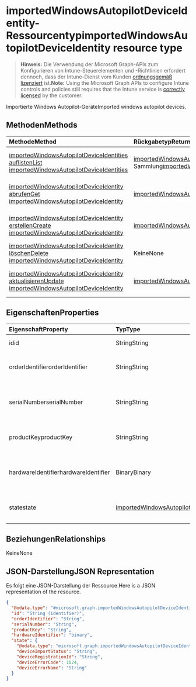 # <a name="importedwindowsautopilotdeviceidentity-resource-type"></a><span data-ttu-id="625c1-101">importedWindowsAutopilotDeviceIdentity-Ressourcentyp</span><span class="sxs-lookup"><span data-stu-id="625c1-101">importedWindowsAutopilotDeviceIdentity resource type</span></span>

> <span data-ttu-id="625c1-102">**Hinweis:** Die Verwendung der Microsoft Graph-APIs zum Konfigurieren von Intune-Steuerelementen und -Richtlinien erfordert dennoch, dass der Intune-Dienst vom Kunden [ordnungsgemäß lizenziert](https://go.microsoft.com/fwlink/?linkid=839381) ist.</span><span class="sxs-lookup"><span data-stu-id="625c1-102">**Note:** Using the Microsoft Graph APIs to configure Intune controls and policies still requires that the Intune service is [correctly licensed](https://go.microsoft.com/fwlink/?linkid=839381) by the customer.</span></span>

<span data-ttu-id="625c1-103">Importierte Windows Autopilot-Geräte</span><span class="sxs-lookup"><span data-stu-id="625c1-103">Imported windows autopilot devices.</span></span>
## <a name="methods"></a><span data-ttu-id="625c1-104">Methoden</span><span class="sxs-lookup"><span data-stu-id="625c1-104">Methods</span></span>
|<span data-ttu-id="625c1-105">Methode</span><span class="sxs-lookup"><span data-stu-id="625c1-105">Method</span></span>|<span data-ttu-id="625c1-106">Rückgabetyp</span><span class="sxs-lookup"><span data-stu-id="625c1-106">Return Type</span></span>|<span data-ttu-id="625c1-107">Beschreibung</span><span class="sxs-lookup"><span data-stu-id="625c1-107">Description</span></span>|
|:---|:---|:---|
|[<span data-ttu-id="625c1-108">importedWindowsAutopilotDeviceIdentities auflisten</span><span class="sxs-lookup"><span data-stu-id="625c1-108">List importedWindowsAutopilotDeviceIdentities</span></span>](../api/intune_enrollment_importedwindowsautopilotdeviceidentity_list.md)|<span data-ttu-id="625c1-109">[importedWindowsAutopilotDeviceIdentity](../resources/intune_enrollment_importedwindowsautopilotdeviceidentity.md)-Sammlung</span><span class="sxs-lookup"><span data-stu-id="625c1-109">[importedWindowsAutopilotDeviceIdentity](../resources/intune_enrollment_importedwindowsautopilotdeviceidentity.md) collection</span></span>|<span data-ttu-id="625c1-110">Auflisten von Eigenschaften und Beziehungen der [importedWindowsAutopilotDeviceIdentity](../resources/intune_enrollment_importedwindowsautopilotdeviceidentity.md)-Objekte.</span><span class="sxs-lookup"><span data-stu-id="625c1-110">List properties and relationships of the [managedMobileApp](../resources/intune_enrollment_importedwindowsautopilotdeviceidentity.md) objects.</span></span>|
|[<span data-ttu-id="625c1-111">importedWindowsAutopilotDeviceIdentity abrufen</span><span class="sxs-lookup"><span data-stu-id="625c1-111">Get importedWindowsAutopilotDeviceIdentity</span></span>](../api/intune_enrollment_importedwindowsautopilotdeviceidentity_get.md)|[<span data-ttu-id="625c1-112">importedWindowsAutopilotDeviceIdentity</span><span class="sxs-lookup"><span data-stu-id="625c1-112">importedWindowsAutopilotDeviceIdentity</span></span>](../resources/intune_enrollment_importedwindowsautopilotdeviceidentity.md)|<span data-ttu-id="625c1-113">Lesen von Eigenschaften und Beziehungen des [importedWindowsAutopilotDeviceIdentity](../resources/intune_enrollment_importedwindowsautopilotdeviceidentity.md)-Objekts.</span><span class="sxs-lookup"><span data-stu-id="625c1-113">Read properties and relationships of the [managedAppPolicy](../resources/intune_enrollment_importedwindowsautopilotdeviceidentity.md) object.</span></span>|
|[<span data-ttu-id="625c1-114">importedWindowsAutopilotDeviceIdentity erstellen</span><span class="sxs-lookup"><span data-stu-id="625c1-114">Create importedWindowsAutopilotDeviceIdentity</span></span>](../api/intune_enrollment_importedwindowsautopilotdeviceidentity_create.md)|[<span data-ttu-id="625c1-115">importedWindowsAutopilotDeviceIdentity</span><span class="sxs-lookup"><span data-stu-id="625c1-115">importedWindowsAutopilotDeviceIdentity</span></span>](../resources/intune_enrollment_importedwindowsautopilotdeviceidentity.md)|<span data-ttu-id="625c1-116">Erstellen eines neuen [importedWindowsAutopilotDeviceIdentity](../resources/intune_enrollment_importedwindowsautopilotdeviceidentity.md)-Objekts.</span><span class="sxs-lookup"><span data-stu-id="625c1-116">Create a new [managedMobileApp](../resources/intune_enrollment_importedwindowsautopilotdeviceidentity.md) object.</span></span>|
|[<span data-ttu-id="625c1-117">importedWindowsAutopilotDeviceIdentity löschen</span><span class="sxs-lookup"><span data-stu-id="625c1-117">Delete importedWindowsAutopilotDeviceIdentity</span></span>](../api/intune_enrollment_importedwindowsautopilotdeviceidentity_delete.md)|<span data-ttu-id="625c1-118">Keine</span><span class="sxs-lookup"><span data-stu-id="625c1-118">None</span></span>|<span data-ttu-id="625c1-119">Löscht eine [importedWindowsAutopilotDeviceIdentity](../resources/intune_enrollment_importedwindowsautopilotdeviceidentity.md)</span><span class="sxs-lookup"><span data-stu-id="625c1-119">Deletes a [importedWindowsAutopilotDeviceIdentity](../resources/intune_enrollment_importedwindowsautopilotdeviceidentity.md).</span></span>|
|[<span data-ttu-id="625c1-120">importedWindowsAutopilotDeviceIdentity aktualisieren</span><span class="sxs-lookup"><span data-stu-id="625c1-120">Update importedWindowsAutopilotDeviceIdentity</span></span>](../api/intune_enrollment_importedwindowsautopilotdeviceidentity_update.md)|[<span data-ttu-id="625c1-121">importedWindowsAutopilotDeviceIdentity</span><span class="sxs-lookup"><span data-stu-id="625c1-121">importedWindowsAutopilotDeviceIdentity</span></span>](../resources/intune_enrollment_importedwindowsautopilotdeviceidentity.md)|<span data-ttu-id="625c1-122">Aktualisieren der Eigenschaften eines [importedWindowsAutopilotDeviceIdentity](../resources/intune_enrollment_importedwindowsautopilotdeviceidentity.md)-Objekts.</span><span class="sxs-lookup"><span data-stu-id="625c1-122">Update the properties of a [onPremisesConditionalAccessSettings](../resources/intune_enrollment_importedwindowsautopilotdeviceidentity.md) object.</span></span>|

## <a name="properties"></a><span data-ttu-id="625c1-123">Eigenschaften</span><span class="sxs-lookup"><span data-stu-id="625c1-123">Properties</span></span>
|<span data-ttu-id="625c1-124">Eigenschaft</span><span class="sxs-lookup"><span data-stu-id="625c1-124">Property</span></span>|<span data-ttu-id="625c1-125">Typ</span><span class="sxs-lookup"><span data-stu-id="625c1-125">Type</span></span>|<span data-ttu-id="625c1-126">Beschreibung</span><span class="sxs-lookup"><span data-stu-id="625c1-126">Description</span></span>|
|:---|:---|:---|
|<span data-ttu-id="625c1-127">id</span><span class="sxs-lookup"><span data-stu-id="625c1-127">id</span></span>|<span data-ttu-id="625c1-128">String</span><span class="sxs-lookup"><span data-stu-id="625c1-128">String</span></span>|<span data-ttu-id="625c1-129">GUID des Objekts</span><span class="sxs-lookup"><span data-stu-id="625c1-129">The GUID for the object.</span></span>|
|<span data-ttu-id="625c1-130">orderIdentifier</span><span class="sxs-lookup"><span data-stu-id="625c1-130">orderIdentifier</span></span>|<span data-ttu-id="625c1-131">String</span><span class="sxs-lookup"><span data-stu-id="625c1-131">String</span></span>|<span data-ttu-id="625c1-132">Auftrags-ID des Windows AutoPilot-Geräts</span><span class="sxs-lookup"><span data-stu-id="625c1-132">Order Id of the Windows autopilot device.</span></span>|
|<span data-ttu-id="625c1-133">serialNumber</span><span class="sxs-lookup"><span data-stu-id="625c1-133">serialNumber</span></span>|<span data-ttu-id="625c1-134">String</span><span class="sxs-lookup"><span data-stu-id="625c1-134">String</span></span>|<span data-ttu-id="625c1-135">Seriennummer des Windows AutoPilot-Geräts</span><span class="sxs-lookup"><span data-stu-id="625c1-135">Serial number of the Windows autopilot device.</span></span>|
|<span data-ttu-id="625c1-136">productKey</span><span class="sxs-lookup"><span data-stu-id="625c1-136">productKey</span></span>|<span data-ttu-id="625c1-137">String</span><span class="sxs-lookup"><span data-stu-id="625c1-137">String</span></span>|<span data-ttu-id="625c1-138">Product Key des Windows AutoPilot-Geräts</span><span class="sxs-lookup"><span data-stu-id="625c1-138">Product Key of the Windows autopilot device.</span></span>|
|<span data-ttu-id="625c1-139">hardwareIdentifier</span><span class="sxs-lookup"><span data-stu-id="625c1-139">hardwareIdentifier</span></span>|<span data-ttu-id="625c1-140">Binary</span><span class="sxs-lookup"><span data-stu-id="625c1-140">Binary</span></span>|<span data-ttu-id="625c1-141">Hardware-Blob des Windows AutoPilot-Geräts</span><span class="sxs-lookup"><span data-stu-id="625c1-141">Hardware Blob of the Windows autopilot device.</span></span>|
|<span data-ttu-id="625c1-142">state</span><span class="sxs-lookup"><span data-stu-id="625c1-142">state</span></span>|[<span data-ttu-id="625c1-143">importedWindowsAutopilotDeviceIdentityState</span><span class="sxs-lookup"><span data-stu-id="625c1-143">importedWindowsAutopilotDeviceIdentityState</span></span>](../resources/intune_enrollment_importedwindowsautopilotdeviceidentitystate.md)|<span data-ttu-id="625c1-144">Aktueller Status des importierten Geräts</span><span class="sxs-lookup"><span data-stu-id="625c1-144">Current state of the imported device.</span></span>|

## <a name="relationships"></a><span data-ttu-id="625c1-145">Beziehungen</span><span class="sxs-lookup"><span data-stu-id="625c1-145">Relationships</span></span>
<span data-ttu-id="625c1-146">Keine</span><span class="sxs-lookup"><span data-stu-id="625c1-146">None</span></span>
## <a name="json-representation"></a><span data-ttu-id="625c1-147">JSON-Darstellung</span><span class="sxs-lookup"><span data-stu-id="625c1-147">JSON Representation</span></span>
<span data-ttu-id="625c1-148">Es folgt eine JSON-Darstellung der Ressource.</span><span class="sxs-lookup"><span data-stu-id="625c1-148">Here is a JSON representation of the resource.</span></span>
<!-- {
  "blockType": "resource",
  "keyProperty": "id",
  "@odata.type": "microsoft.graph.importedWindowsAutopilotDeviceIdentity"
}
-->
``` json
{
  "@odata.type": "#microsoft.graph.importedWindowsAutopilotDeviceIdentity",
  "id": "String (identifier)",
  "orderIdentifier": "String",
  "serialNumber": "String",
  "productKey": "String",
  "hardwareIdentifier": "binary",
  "state": {
    "@odata.type": "microsoft.graph.importedWindowsAutopilotDeviceIdentityState",
    "deviceImportStatus": "String",
    "deviceRegistrationId": "String",
    "deviceErrorCode": 1024,
    "deviceErrorName": "String"
  }
}
```



